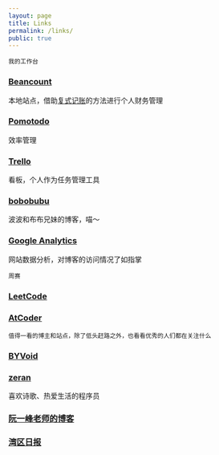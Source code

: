 ```yaml
---
layout: page
title: Links
permalink: /links/
public: true
---
```



    我的工作台
    
    
### [Beancount](http://localhost:5000)

本地站点，借助[复式记账](https://www.byvoid.com/zhs/blog/beancount-bookkeeping-1)的方法进行个人财务管理

### [Pomotodo](https://pomotodo.com/)

效率管理

### [Trello](https://trello.com/b/s55hgQGL/private)

看板，个人作为任务管理工具

### [bobobubu](https://bobobubu.netlify.com/)

波波和布布兄妹的博客，喵～

### [Google Analytics](https://analytics.google.com/)

网站数据分析，对博客的访问情况了如指掌


    周赛
    
### [LeetCode](https://leetcode-cn.com/)

### [AtCoder](https://atcoder.jp/)


    值得一看的博主和站点，除了低头赶路之外，也看看优秀的人们都在关注什么



### [BYVoid](https://www.byvoid.com/)



### [zeran](https://www.zhihu.com/people/ze.ran/answers)

喜欢诗歌、热爱生活的程序员

### [阮一峰老师的博客](http://www.ruanyifeng.com/blog/)

### [湾区日报](https://wanqu.co)


